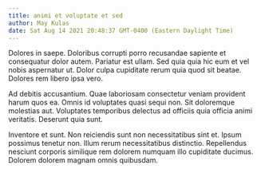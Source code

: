```yaml
---
title: animi et voluptate et sed
author: May Kulas
date: Sat Aug 14 2021 20:48:37 GMT-0400 (Eastern Daylight Time)
---
```

Dolores in saepe. Doloribus corrupti porro recusandae sapiente et consequatur dolor autem. Pariatur est ullam. Sed quia quia hic eum et vel nobis aspernatur ut. Dolor culpa cupiditate rerum quia quod sit beatae. Dolores rem libero ipsa vero.

 Ad debitis accusantium. Quae laboriosam consectetur veniam provident harum quos ea. Omnis id voluptates quasi sequi non. Sit doloremque molestias aut. Voluptates temporibus delectus ad officiis quia officia animi veritatis. Deserunt quia sunt.

 Inventore et sunt. Non reiciendis sunt non necessitatibus sint et. Ipsum possimus tenetur non. Illum rerum necessitatibus distinctio. Repellendus nesciunt corporis similique rem dolorem numquam illo cupiditate ducimus. Dolorem dolorem magnam omnis quibusdam.